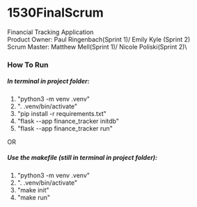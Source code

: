 # 1530FinalScrum

Financial Tracking Application\
Product Owner: Paul Ringenbach(Sprint 1)/ Emily Kyle (Sprint 2)\
Scrum Master: Matthew Mell(Sprint 1)/ Nicole Poliski(Sprint 2)\


### How To Run
##### In terminal in project folder:
1. "python3 -m venv .venv"
2. ". .venv/bin/activate"
3. "pip install -r requirements.txt"
4. "flask --app finance_tracker initdb"
5. "flask --app finance_tracker run"

OR 
##### Use the makefile (still in terminal in project folder): 
1. "python3 -m venv .venv"
2. ". .venv/bin/activate"
2. "make init"
3. "make run"
